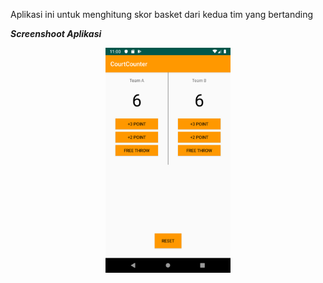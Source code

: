 Aplikasi ini untuk menghitung skor basket dari kedua tim yang bertanding

***Screenshoot Aplikasi***
<p align="center"><img width="200px" height="360px" src="/Screenshoot/Screenshot_1578110455.png"></p>

